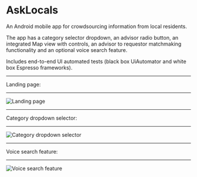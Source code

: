 # AskLocals
An Android mobile app for crowdsourcing information from local residents.

The app has a category selector dropdown, an advisor radio button, an integrated Map view with controls, an advisor to requestor matchmaking functionality and an optional voice search feature. 

Includes end-to-end UI automated tests (black box UiAutomator and white box Espresso frameworks).






**************
Landing page:
**************

![Landing page](https://user-images.githubusercontent.com/30951131/69914135-bc97c600-1494-11ea-8e4a-aa533709967f.png)

**************
Category dropdown selector:
**************

![Category dropdown selector](https://user-images.githubusercontent.com/30951131/69914137-bf92b680-1494-11ea-9aeb-16e4f855e44b.png)

**************
Voice search feature:
**************

![Voice search feature](https://user-images.githubusercontent.com/30951131/69914213-83ac2100-1495-11ea-8c11-543026ab3717.png)

